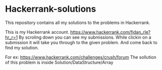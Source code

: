 # Hackerrank-solutions

This repository contains all my solutions to the problems in Hackerrank.

This is my Hackerrank account.  https://www.hackerrank.com/fidan_rle?hr_r=1
By scroling down you can see my submissions. While clickin on a submission it will take you through to the given problem. And come back to find my solution. 


For ex: https://www.hackerrank.com/challenges/crush/forum The sollution of this problem is inside Solution/DataStructure/Array
